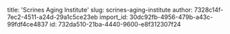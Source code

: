 title: 'Scrines Aging Institute'
slug: scrines-aging-institute
author: 7328c14f-7ec2-4511-a24d-29a1c5ce23eb
import_id: 30dc92fb-4956-479b-a43c-99fdf4ce4837
id: 732da510-21ba-4440-9600-e8f312307f24
